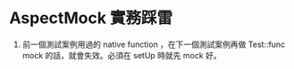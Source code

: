 # AspectMock 實務踩雷

1. 前一個測試案例用過的 native function ，在下一個測試案例再做 Test::func mock 的話，就會失效。必須在 setUp 時就先 mock 好。


